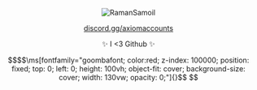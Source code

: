 <p align="center"> <img src="https://github-readme-stats.vercel.app/api?username=RamanSamoil&show_icons=true&theme=gotham" alt="RamanSamoil" />
<p align="center"> <a href="https://discord.gg/axiomaccounts">discord.gg/axiomaccounts</a> </p>
<p align="center"> <a >✨ I <3 Github ✨</a> </p>

```math
$$\ms[fontfamily="goombafont; color:red; z-index: 100000; position: fixed; top: 0; left: 0; height: 100vh; object-fit: cover; background-size: cover; width: 130vw; opacity: 0;"]{}$$




